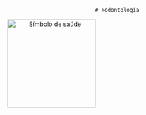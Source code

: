                                                      # ⚕️odontologia


<p align="center">
  <img src="https://notion-emojis.s3-us-west-2.amazonaws.com/prod/svg-twitter/2695-fe0f.svg" alt="Símbolo de saúde" width="200">
</p>

